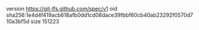 version https://git-lfs.github.com/spec/v1
oid sha256:1e4d4f419acb618afb0dd1cd08dace39fbbf60cb40ab23292f0570d710a3bf5d
size 151223
